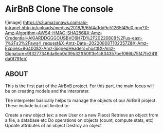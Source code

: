 # AirBnB Clone The console

![image] (https://s3.amazonaws.com/alx-intranet.hbtn.io/uploads/medias/2018/6/65f4a1dd9c51265f49d0.png?X-Amz-Algorithm=AWS4-HMAC-SHA256&X-Amz-Credential=AKIARDDGGGOUSBVO6H7D%2F20220808%2Fus-east-1%2Fs3%2Faws4_request&X-Amz-Date=20220808T102357Z&X-Amz-Expires=86400&X-Amz-SignedHeaders=host&X-Amz-Signature=9f3277346da6eb0d39b32ff50ff3e1c834357bef066b75f47fe241fda0f791eb)

## ABOUT

This is the first part of the AirBnB project. For this part, the main focus will be on creating models and the interpreter.

The interpreter basically helps to manage the objects of our AirBnB project. These include but not limited to:

Create a new object (ex: a new User or a new Place) Retrieve an object from a file, a database etc Do operations on objects (count, compute stats, etc) Update attributes of an object Destroy an object



